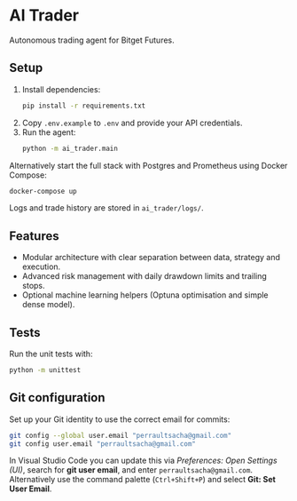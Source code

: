 # AI Trader

Autonomous trading agent for Bitget Futures.

## Setup

1. Install dependencies:
   ```bash
   pip install -r requirements.txt
   ```
2. Copy `.env.example` to `.env` and provide your API credentials.
3. Run the agent:
   ```bash
   python -m ai_trader.main
   ```

Alternatively start the full stack with Postgres and Prometheus using Docker Compose:

```bash
docker-compose up
```

Logs and trade history are stored in `ai_trader/logs/`.

## Features

- Modular architecture with clear separation between data, strategy and execution.
- Advanced risk management with daily drawdown limits and trailing stops.
- Optional machine learning helpers (Optuna optimisation and simple dense model).

## Tests

Run the unit tests with:

```bash
python -m unittest
```

## Git configuration

Set up your Git identity to use the correct email for commits:

```bash
git config --global user.email "perraultsacha@gmail.com"
git config user.email "perraultsacha@gmail.com"
```

In Visual Studio Code you can update this via *Preferences: Open Settings (UI)*,
search for **git user email**, and enter `perraultsacha@gmail.com`. Alternatively
use the command palette (`Ctrl+Shift+P`) and select **Git: Set User Email**.
